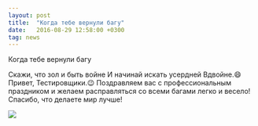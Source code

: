 ```yaml
---
layout: post
title:  "Когда тебе вернули багу"
date:   2016-08-29 12:58:00 +0300
tag: news
---
```


Когда тебе вернули багу

<!--more-->

Скажи, что зол и быть войне
И начинай искать усердней
Вдвойне.😄
Привет, Тестировщики.😉 Поздравляем вас с профессиональным праздником и желаем расправляться со всеми багами легко и весело!
Спасибо, что делаете мир лучше!

![](https://scontent-frt3-1.xx.fbcdn.net/v/t1.0-9/14222080_1369553863056562_173629322806808538_n.jpg?oh=3c114e4f78a99e6c3a30718c910d512e&oe=5839E444)